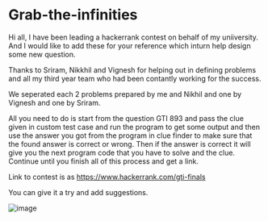 # Grab-the-infinities

Hi all, I have been leading a hackerrank contest on behalf of my uniiversity. And I would like to add these for your reference which inturn help design some new question.

Thanks to Sriram, Nikkhil and Vignesh for helping out in defining problems and all my third year team who had been contantly working for the success.

We seperated each 2 problems prepared by me and Nikhil and one by Vignesh and one by Sriram.

All you need to do is start from the question GTI 893 and pass the clue given in custom test case and run the program to get some output and then use the answer you got from the program in clue finder to make sure that the found answer is correct or wrong.
Then if the answer is correct it will give you the next program code that you have to solve and the clue.
Continue until you finish all of this process and get a link.


Link to contest is as https://www.hackerrank.com/gti-finals

You can give it a try and add suggestions.

![image](https://s3.amazonaws.com/hr-assets/0/1604081947-440860779d-Infinity_Gems.jpg)
